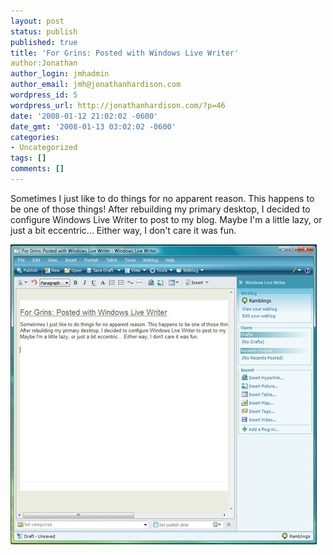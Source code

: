 ```yaml
---
layout: post
status: publish
published: true
title: 'For Grins: Posted with Windows Live Writer'
author:Jonathan
author_login: jmhadmin
author_email: jmh@jonathanhardison.com
wordpress_id: 5
wordpress_url: http://jonathanhardison.com/?p=46
date: '2008-01-12 21:02:02 -0600'
date_gmt: '2008-01-13 03:02:02 -0600'
categories:
- Uncategorized
tags: []
comments: []
---
```

Sometimes I just like to do things for no apparent reason. This happens to be one of those things! After rebuilding my primary desktop, I decided to configure Windows Live Writer to post to my blog. Maybe I'm a little lazy, or just a bit eccentric... Either way, I don't care it was fun.

![livewriter](/imagecontent/2008/09/capturelivewriter.jpg)
